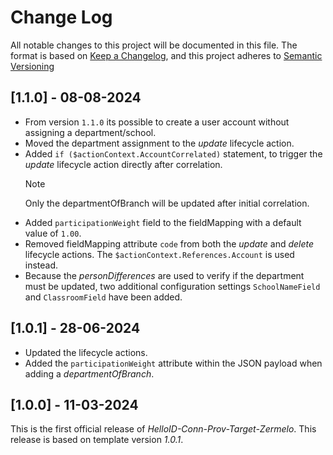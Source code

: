# Change Log

All notable changes to this project will be documented in this file. The format is based on [Keep a Changelog](https://keepachangelog.com), and this project adheres to [Semantic Versioning](https://semver.org)

## [1.1.0] - 08-08-2024

- From version `1.1.0` its possible to create a user account without assigning a department/school.
- Moved the department assignment to the _update_ lifecycle action.
- Added `if ($actionContext.AccountCorrelated)` statement, to trigger the _update_ lifecycle action directly after correlation.
    > [!NOTE]
    > Only the departmentOfBranch will be updated after initial correlation.
- Added `participationWeight` field to the fieldMapping with a default value of `1.00`.
- Removed fieldMapping attribute `code` from both the _update_ and _delete_ lifecycle actions. The `$actionContext.References.Account` is used instead.
- Because the _personDifferences_ are used to verify if the department must be updated, two additional configuration settings  `SchoolNameField` and `ClassroomField` have been added.

## [1.0.1] - 28-06-2024

- Updated the lifecycle actions.
- Added the `participationWeight` attribute within the JSON payload when adding a _departmentOfBranch_.

## [1.0.0] - 11-03-2024

This is the first official release of _HelloID-Conn-Prov-Target-Zermelo_. This release is based on template version _1.0.1_.
